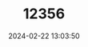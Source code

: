 ---
title: "12356"
category: "Lophuromys sikapusi"
draft: false
date: 2024-02-22 13:03:50
languages:
  English: ["Rusty-bellied Brush-furred Rat"]
---